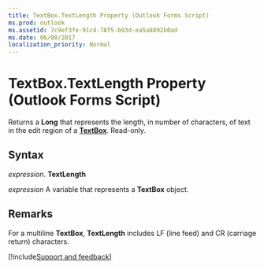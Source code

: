 ```yaml
---
title: TextBox.TextLength Property (Outlook Forms Script)
ms.prod: outlook
ms.assetid: 7c9ef3fe-91c4-78f5-b93d-ea5a8892b0ad
ms.date: 06/08/2017
localization_priority: Normal
---
```



# TextBox.TextLength Property (Outlook Forms Script)

Returns a  **Long** that represents the length, in number of characters, of text in the edit region of a **[TextBox](Outlook.textbox.md)**. Read-only.


## Syntax

 _expression_. **TextLength**

_expression_ A variable that represents a  **TextBox** object.


## Remarks

For a multiline  **TextBox**,  **TextLength** includes LF (line feed) and CR (carriage return) characters.

[!include[Support and feedback](~/includes/feedback-boilerplate.md)]